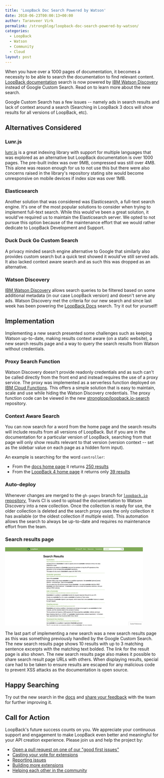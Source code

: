 ```yaml
---
title: 'LoopBack Doc Search Powered by Watson'
date: 2018-06-23T00:00:13+00:00
author: Taranveer Virk
permalink: /strongblog/loopback-doc-search-powered-by-watson/
categories:
  - LoopBack
  - Watson
  - Community
  - Cloud
layout: post
---
```


When you have over a 1000 pages of documentation, it becomes a necessity to be able to search the documentation to find relevant content. [LoopBack documentation](http://loopback.io/doc/) search is now powered by [IBM Watson Discovery](https://www.ibm.com/watson/services/discovery/) instead of Google Custom Search. Read on to learn more about the new search.

<!--more-->

Google Custom Search has a few issues -- namely ads in search results and lack of context around a search (Searching in LoopBack 3 docs will show results for all versions of LoopBack, etc). 

## Alternatives Considered

### Lunr.js

[lunr.js](https://lunrjs.com/) is a great indexing library with support for multiple languages that was explored as an alternative but LoopBack documentation is over 1000 pages. The pre-built index was over 9MB, compressed was still over 4MB. This alone was reason enough for us to not use this but there were also concerns raised in the library's repository stating site would become unresponsive on mobile devices if index size was over 1MB. 

### Elasticsearch

Another solution that was considered was Elasticsearch, a full-text search engine. It's one of the most popular solutions to consider when trying to implement full-text search. While this would've been a great solution, it would've required us to maintain the Elasticsearch server. We opted to not pursue this option because of the maintenance effort that we would rather dedicate to LoopBack Development and Support.

### Duck Duck Go Custom Search

A privacy minded search engine alternative to Google that similarly also provides custom search but a quick test showed it would've still served ads. It also lacked context aware search and as such this was dropped as an alternative.

### Watson Discovery

[IBM Watson Discovery](https://www.ibm.com/watson/services/discovery/) allows search queries to be filtered based on some additional metadata (in our case LoopBack version) and doesn't serve any ads. Watson Discovery met the criteria for our new search and since last week has been powering the [LoopBack Docs](http://loopback.io/doc/) search. Try it out for yourself! 

## Implementation

Implementing a new search presented some challenges such as keeping Watson up-to-date, making results context aware (on a static website), a new search results page and a way to query the search results from Watson without credentials.

### Proxy Search Function

Watson Discovery doesn't provide readonly credentials and as such can't be called directly from  the front end and instead requires the use of a proxy service. The proxy was implemented as a serverless function deployed on [IBM Cloud Functions](https://www.ibm.com/cloud/functions). This offers a simple solution that is easy to maintain, scale and use while hiding the Watson Discovery credentials. The proxy function code can be viewed in the new [strongloop/loopback.io-search](https://github.com/strongloop/loopback.io-search) repository.

### Context Aware Search

You can now search for a word from the home page and the search results will include results from all versions of LoopBack. But if you are in the documentation for a particular version of LoopBack, searching from that page will only show results relevant to that version (version context -- set as the sidebar value on each page as a hidden form input).

An example is searching for the word `controller`:
- From the [docs home page](http://loopback.io/doc/) it returns [250 results](http://loopback.io/search/?q=controller&offset=0)
- From the [LoopBack 4 home page](http://loopback.io/doc/en/lb4/index.html) it returns only [39 results](http://loopback.io/search/?q=controller&sidebar=lb4_sidebar&offset=0)

### Auto-deploy

Whenever changes are merged to the `gh-pages` branch for [`loopback.io` repository](https://github.com/strongloop/loopback.io), Travis CI is used to upload the documentation to Watson Discovery into a new collection. Once the collection is ready for use, the older collection is deleted and the search proxy uses the only collection it has available (or the oldest collection if multiple exist). This automation allows the search to always be up-to-date and requires no maintenance effort from the team.

### Search results page

<img class="aligncenter" src="../blog-assets/2018/05/search-results.png" alt="New loopback.io search results page" style="width: 450px; margin:auto;"/>

The last part of implementing a new search was a new search results page as this was something previously handled by the Google Custom Search. The new search results page shows 10 results with up to 3 matching sentence excerpts with the matching text bolded. The link for the result page is also shown. The new search results page also makes it possible to share search result page URLs with others. When displaying results, special care had to be taken to ensure results are escaped for any malicious code to prevent XSS attacks as the documentation is open source.

## Happy Searching

Try out the new search in the [docs](http://loopback.io/doc/) and [share your feedback](https://github.com/strongloop/loopback.io/issues/new) with the team for further improving it. 

## Call for Action

LoopBack's future success counts on you. We appreciate your continuous support and engagement to make LoopBack even better and meaningful for your API creation experience. Please join us and help the project by:

* [Open a pull request on one of our "good first issues"](https://github.com/strongloop/loopback-next/labels/good%20first%20issue)
* [Casting your vote for extensions](https://github.com/strongloop/loopback-next/issues/512)
* [Reporting issues](https://github.com/strongloop/loopback-next/issues)
* [Building more extensions](https://github.com/strongloop/loopback-next/issues/647)
* [Helping each other in the community](https://groups.google.com/forum/#!forum/loopbackjs)

